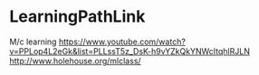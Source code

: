 # LearningPathLink
M/c learning
https://www.youtube.com/watch?v=PPLop4L2eGk&list=PLLssT5z_DsK-h9vYZkQkYNWcItqhlRJLN
http://www.holehouse.org/mlclass/
